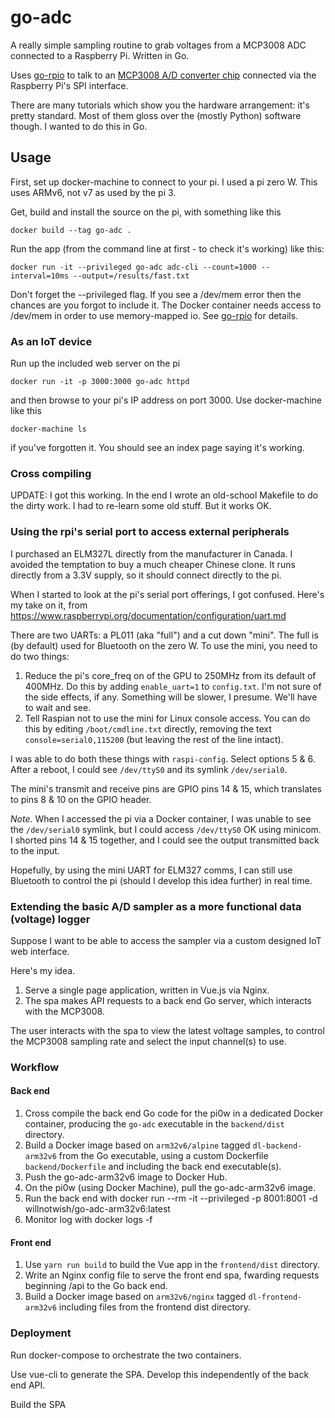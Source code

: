 # go-adc
A really simple sampling routine to grab voltages from a MCP3008 ADC connected to a Raspberry Pi. Written in Go.

Uses [go-rpio](https://github.com/stianeikeland/go-rpio) to talk to an [MCP3008 A/D converter chip](http://ww1.microchip.com/downloads/en/DeviceDoc/21295d.pdf) connected via the Raspberry Pi's SPI interface.

There are many tutorials which show you the hardware arrangement: it's pretty standard. Most of them gloss over the (mostly Python) software though. I wanted to do this in Go.

## Usage

First, set up docker-machine to connect to your pi. I used a pi zero W. This uses ARMv6, not v7 as used by the pi 3.

Get, build and install the source on the pi, with something like this

```
docker build --tag go-adc .
```

Run the app (from the command line at first - to check it's working) like this:

```
docker run -it --privileged go-adc adc-cli --count=1000 --interval=10ms --output=/results/fast.txt
```

Don't forget the --privileged flag. If you see a /dev/mem error then the chances are you forgot to include it. The Docker container needs access to /dev/mem in order to use memory-mapped io. See [go-rpio](https://github.com/stianeikeland/go-rpio) for details.

### As an IoT device

Run up the included web server on the pi

```
docker run -it -p 3000:3000 go-adc httpd
```

and then browse to your pi's IP address on port 3000. Use docker-machine like this

```
docker-machine ls
```

if you've forgotten it. You should see an index page saying it's working.

### Cross compiling
UPDATE: I got this working. In the end I wrote an old-school Makefile to do the dirty work. I had to re-learn some old stuff. But it works OK.

### Using the rpi's serial port to access external peripherals
I purchased an ELM327L directly from the manufacturer in Canada. I avoided the temptation to buy a much cheaper Chinese clone. It runs directly from a 3.3V supply, so it should connect directly to the pi.

When I started to look at the pi's serial port offerings, I got confused. Here's my take on it, from https://www.raspberrypi.org/documentation/configuration/uart.md

There are two UARTs: a PL011 (aka "full") and a cut down "mini". The full is (by default) used for Bluetooth on the zero W. To use the mini, you need to do two things:

1. Reduce the pi's core_freq on of the GPU to 250MHz from its default of 400MHz. Do this by adding ```enable_uart=1``` to ```config.txt```. I'm not sure of the side effects, if any. Something will be slower, I presume. We'll have to wait and see.
2. Tell Raspian not to use the mini for Linux console access. You can do this by editing ```/boot/cmdline.txt``` directly, removing the text ```console=serial0,115200``` (but leaving the rest of the line intact).

I was able to do both these things with ```raspi-config```. Select options 5 & 6. After a reboot, I could see ```/dev/ttyS0``` and its symlink ```/dev/serial0```.

The mini's transmit and receive pins are GPIO pins 14 & 15, which translates to pins 8 & 10 on the GPIO header.

*Note.* When I accessed the pi via a Docker container, I was unable to see the ```/dev/serial0``` symlink, but I could access ```/dev/ttyS0``` OK using minicom. I shorted pins 14 & 15 together, and I could see the output transmitted back to the input.

Hopefully, by using the mini UART for ELM327 comms, I can still use Bluetooth to control the pi (should I develop this idea further) in real time.

### Extending the basic A/D sampler as a more functional data (voltage) logger
Suppose I want to be able to access the sampler via a custom designed IoT web interface.

Here's my idea.

1. Serve a single page application, written in Vue.js via Nginx.
2. The spa makes API requests to a back end Go server, which interacts with the MCP3008.

The user interacts with the spa to view the latest voltage samples, to control the MCP3008 sampling rate and select the input channel(s) to use.

### Workflow
#### Back end
1. Cross compile the back end Go code for the pi0w in a dedicated Docker container, producing the ```go-adc``` executable in the ```backend/dist``` directory.
2. Build a Docker image based on ```arm32v6/alpine``` tagged ```dl-backend-arm32v6``` from the Go executable, using a custom Dockerfile ```backend/Dockerfile``` and including the back end executable(s).
3. Push the go-adc-arm32v6 image to Docker Hub.
4. On the pi0w (using Docker Machine), pull the go-adc-arm32v6 image.
5. Run the back end with
docker run --rm -it --privileged -p 8001:8001 -d willnotwish/go-adc-arm32v6:latest
6. Monitor log with docker logs -f <id>

#### Front end
1. Use ```yarn run build``` to build the Vue app in the ```frontend/dist``` directory.
2. Write an Nginx config file to serve the front end spa, fwarding requests beginning /api to the Go back end.
3. Build a Docker image based on ```arm32v6/nginx``` tagged ```dl-frontend-arm32v6``` including files from the frontend dist directory.

### Deployment
Run docker-compose to orchestrate the two containers.





Use vue-cli to generate the SPA. Develop this independently of the back end API.

Build the SPA
